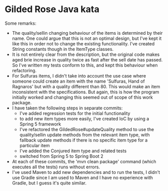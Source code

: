 # Gilded Rose Java kata

Some remarks:
* The quality/sellin changing behaviour of the items is determined by their name. One could argue that this is not an optimal design, but I've kept it like this in order not to change the existing functionality. I've created String constants though in the ItemType classes.
* It is not entirely clear from the description, but the original code makes aged brie increase in quality twice as fast after the sell date has passed. So I've written my tests conform to this, and kept this behaviour when refactoring.
* For Sulfuras items, I didn't take into account the use case where someone could create an item with the name 'Sulfuras, Hand of Ragnaros' but with a quality different than 80. This would make an item inconsistent with the specifications. But again, this is how the program initially worked and changing this seemed out of scope of this work package.
* I have taken the following steps in separate commits:
  * I've added regression tests for the initial functionality
  * to add new item types more easily, I've created IoC by using a Spring 5 framework
  * I've refactored the GildedRose#updateQuality method to use the quality/sellin update methods from the relevant item type, with fallback update methods if there is no specific item type for a particular item
  * I've added the Conjured item type and related tests
  * switched from Spring 5 to Spring Boot 2
* At each of these commits, the 'mvn clean package' command (which executes all the tests) runs without errors.
* I've used Maven to add new dependencies and to run the tests, I didn't use Gradle since I am used to Maven and I have no experience with Gradle, but I guess it's quite similar.
